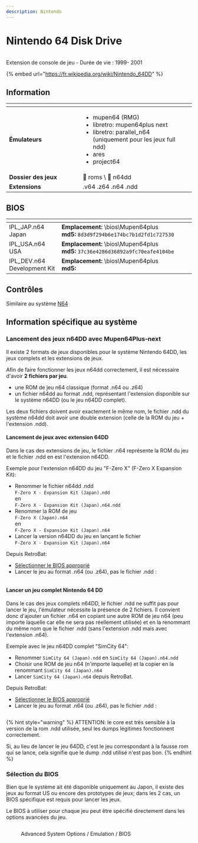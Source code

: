 ```yaml
---
description: Nintendo
---
```


# Nintendo 64 Disk Drive

<div align="left">

<figure><img src="https://hyperspin-fe.com/siteuploads/downloads/screenshots/monthly_2018_03/5ab59a08f060d_Nintendo64dd.png.37360958cf54c2250cba823a58c0fad2.png" alt=""><figcaption></figcaption></figure>

</div>

Extension de console de jeu - Durée de vie : 1999- 2001

{% embed url="https://fr.wikipedia.org/wiki/Nintendo_64DD" %}

## Information

<table data-header-hidden><thead><tr><th width="184"></th><th></th><th data-hidden></th></tr></thead><tbody><tr><td><strong>Émulateurs</strong></td><td><ul><li>mupen64 (RMG)</li><li>libretro: mupen64plus next</li><li>libretro: parallel_n64 (uniquement pour les jeux full ndd)</li><li>ares</li><li>project64</li></ul></td><td></td></tr><tr><td><strong>Dossier des jeux</strong></td><td><span data-gb-custom-inline data-tag="emoji" data-code="1f4c1">📁</span> roms \ <span data-gb-custom-inline data-tag="emoji" data-code="1f4c2">📂</span> n64dd</td><td></td></tr><tr><td><strong>Extensions</strong></td><td>.v64 .z64 .n64 .ndd</td><td></td></tr></tbody></table>

## BIOS

<table data-header-hidden><thead><tr><th width="206"></th><th width="533"></th><th data-hidden></th></tr></thead><tbody><tr><td>IPL_JAP.n64<br>Japan</td><td><strong>Emplacement:</strong> \bios\Mupen64plus<br><strong>md5:</strong> <code>8d3d9f294b6e174bc7b1d2fd1c727530</code></td><td></td></tr><tr><td>IPL_USA.n64<br>USA</td><td><strong>Emplacement:</strong> \bios\Mupen64plus<br><strong>md5:</strong> <code>37c36e4286d36892a9fc70eafe4104be</code></td><td></td></tr><tr><td>IPL_DEV.n64<br>Development Kit</td><td><strong>Emplacement:</strong> \bios\Mupen64plus<br><strong>md5:</strong> </td><td></td></tr></tbody></table>

## Contrôles

Similaire au système [N64](nintendo-64.md#controls)

## Information spécifique au système

### Lancement des jeux n64DD avec Mupen64Plus-next

Il existe 2 formats de jeux disponibles pour le système Nintendo 64DD, les jeux complets et les extensions de jeux.&#x20;

Afin de faire fonctionner les jeux n64dd correctement, il est nécessaire d'avoir **2 fichiers par jeu**.&#x20;

* une ROM de jeu n64 classique (format .n64 ou .z64)
* un fichier n64dd au format .ndd, représentant l'extension disponible sur le système n64DD (ou le jeu n64DD complet).&#x20;

Les deux fichiers doivent avoir exactement le même nom, le fichier .ndd du système n64dd doit avoir une double extension (celle de la ROM du jeu + l'extension .ndd).

#### Lancement de jeux avec extension 64DD

Dans le cas des extensions de jeu, le fichier .n64 représente la ROM du jeu et le fichier .ndd en est l'extension n64DD.

Exemple pour l'extension n64DD du jeu "F-Zero X" (F-Zero X Expansion Kit):

* Renommer le fichier n64dd .ndd \
  `F-Zero X - Expansion Kit (Japan).ndd`\
  en\
  `F-Zero X - Expansion Kit (Japan).n64.ndd`
* Renommer la ROM de jeu\
  `F-Zero X (Japan).n64`\
  &#x20;en \
  `F-Zero X - Expansion Kit (Japan).n64`
* Lancer la version n64DD du jeu en lançant le fichier\
  `F-Zero X - Expansion Kit (Japan).n64`

Depuis RetroBat:&#x20;

* [Sélectionner le BIOS approprié](nintendo-64-disk-drive.md#selection-du-bios)
* Lancer le jeu au format .n64 (ou .z64), pas le fichier .ndd :

<div align="left">

<figure><img src="https://i.imgur.com/9oo9rAy.png" alt=""><figcaption></figcaption></figure>

</div>

#### Lancer un jeu complet Nintendo 64 DD

Dans le cas des jeux complets n64DD, le fichier .ndd ne suffit pas pour lancer le jeu, l'émulateur nécessite la présence de 2 fichiers. Il convient donc d'ajouter un fichier .n64 en copiant une autre ROM de jeu n64 (peu importe laquelle car elle ne sera pas réellement utilisée) et en la renommant du même nom que le fichier .ndd (sans l'extension .ndd mais avec l'extension .n64).

Exemple avec le jeu n64DD complet "SimCity 64":

* Renommer `SimCity 64 (Japan).ndd` en `SimCity 64 (Japan).n64.ndd`
* Choisir une ROM de jeu n64 (n'importe laquelle) et la copier en la renommant `SimCity 64 (Japan).n64`
* Lancer `SimCity 64 (Japan).n64` depuis RetroBat.

Depuis RetroBat:&#x20;

* [Sélectionner le BIOS approprié](nintendo-64-disk-drive.md#selection-du-bios)
* Lancer le jeu au format .n64 (ou .z64), pas le fichier .ndd :

<div align="left">

<figure><img src="https://i.imgur.com/zc3ex6s.png" alt=""><figcaption></figcaption></figure>

</div>

{% hint style="warning" %}
ATTENTION: le core est très sensible à la version de la rom .ndd utilisée, seul les dumps légitimes fonctionnent correctement.

Si, au lieu de lancer le jeu 64DD, c'est le jeu correspondant à la fausse rom qui se lance, cela signifie que le dump .ndd utilisé n'est pas bon.
{% endhint %}

### Sélection du BIOS

Bien que le système ait été disponible uniquement au Japon, il existe des jeux au format US ou encore des prototypes de jeux; dans les 2 cas, un BIOS spécifique est requis pour lancer les jeux.

Le BIOS à utiliser pour chaque jeu peut être spécifié directement dans les options avancées du jeu.

<div align="left">

<figure><img src="https://i.imgur.com/htqkK3Q.png" alt=""><figcaption><p>Advanced System Options / Emulation / BIOS</p></figcaption></figure>

</div>
